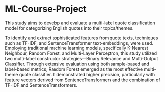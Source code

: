 # ML-Course-Project
This study aims to develop and evaluate a multi-label quote classification model for categorizing English quotes into their topics/themes. 

To identify and extract sophisticated features from quote texts, techniques such as TF-IDF, and SentenceTransformer text-embeddings, were used. Employing traditional machine learning models, specifically K-Nearest Neighbour, Random Forest, and Multi-Layer Perceptron, this study utilized two multi-label constructor strategies—Binary Relevance and Multi-Output Classifier. Through extensive evaluation using both sample-based and label-based metrics, Random Forest emerged as the most effective multi-theme quote classifier. It demonstrated higher precision, particularly with feature vectors derived from SentenceTransformers and the combination of TF-IDF and SentenceTransformers.
